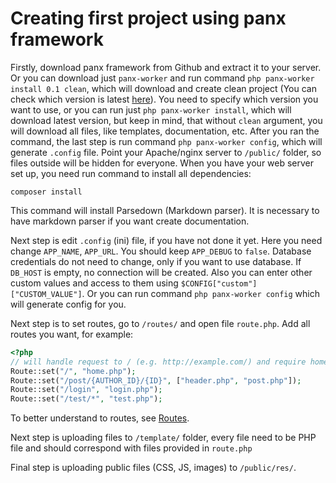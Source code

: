 # Creating first project using panx framework

Firstly, download panx framework from Github and extract it to your server. Or you can download just `panx-worker` and run command `php panx-worker install 0.1 clean`, which will download and create clean project (You can check which version is latest [here](https://panx.eu/api/v1/getlatestversion)). You need to specify which version you want to use, or you can run just `php panx-worker install`, which will download latest version, but keep in mind, that without `clean` argument, you will download all files, like templates, documentation, etc. After you ran the command, the last step is run command `php panx-worker config`, which will generate `.config` file. Point your Apache/nginx server to `/public/` folder, so files outside will be hidden for everyone. When you have your web server set up, you need run command to install all dependencies:

`composer install`

This command will install Parsedown (Markdown parser). It is necessary to have markdown parser if you want create documentation. 

Next step is edit `.config` (ini) file, if you have not done it yet. Here you need change `APP_NAME`, `APP_URL`. You should keep `APP_DEBUG` to `false`. Database credentials do not need to change, only if you want to use database. If `DB_HOST` is empty, no connection will be created. Also you can enter other custom values and access to them using `$CONFIG["custom"]["CUSTOM_VALUE"]`. Or you can run command `php panx-worker config` which will generate config for you.

Next step is to set routes, go to `/routes/` and open file `route.php`. Add all routes you want, for example:

```php
<?php
// will handle request to / (e.g. http://example.com/) and require home.php from template
Route::set("/", "home.php");
Route::set("/post/{AUTHOR_ID}/{ID}", ["header.php", "post.php"]);
Route::set("/login", "login.php");
Route::set("/test/*", "test.php");
```

To better understand to routes, see [Routes](https://panx.eu/docs/routes).

Next step is uploading files to `/template/` folder, every file need to be PHP file and should correspond with files provided in `route.php`

Final step is uploading public files (CSS, JS, images) to `/public/res/`.

